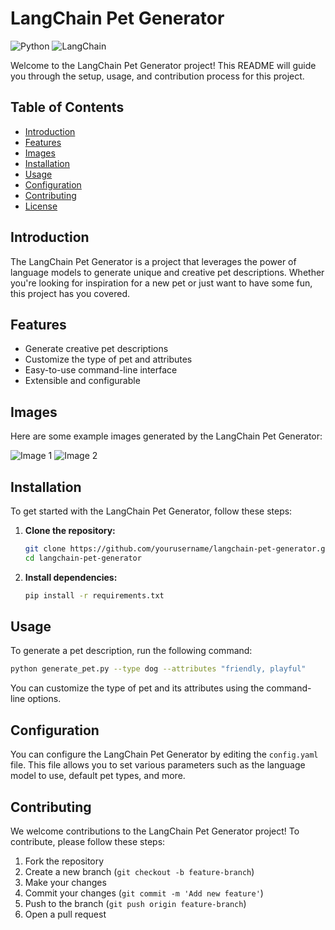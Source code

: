# LangChain Pet Generator

![Python](https://img.shields.io/badge/Python-3776AB?logo=python&logoColor=white) ![LangChain](https://img.shields.io/badge/LangChain-000000?logo=langchain&logoColor=white)

Welcome to the LangChain Pet Generator project! This README will guide you through the setup, usage, and contribution process for this project.

## Table of Contents

- [Introduction](#introduction)
- [Features](#features)
- [Images](#images)
- [Installation](#installation)
- [Usage](#usage)
- [Configuration](#configuration)
- [Contributing](#contributing)
- [License](#license)

## Introduction

The LangChain Pet Generator is a project that leverages the power of language models to generate unique and creative pet descriptions. Whether you're looking for inspiration for a new pet or just want to have some fun, this project has you covered.

## Features

- Generate creative pet descriptions
- Customize the type of pet and attributes
- Easy-to-use command-line interface
- Extensible and configurable

## Images

Here are some example images generated by the LangChain Pet Generator:

![Image 1](images/image1.png)
![Image 2](images/image2.png)

## Installation

To get started with the LangChain Pet Generator, follow these steps:

1. **Clone the repository:**
    ```bash
    git clone https://github.com/yourusername/langchain-pet-generator.git
    cd langchain-pet-generator
    ```

2. **Install dependencies:**
    ```bash
    pip install -r requirements.txt
    ```

## Usage

To generate a pet description, run the following command:

```bash
python generate_pet.py --type dog --attributes "friendly, playful"
```

You can customize the type of pet and its attributes using the command-line options.

## Configuration

You can configure the LangChain Pet Generator by editing the `config.yaml` file. This file allows you to set various parameters such as the language model to use, default pet types, and more.

## Contributing

We welcome contributions to the LangChain Pet Generator project! To contribute, please follow these steps:

1. Fork the repository
2. Create a new branch (`git checkout -b feature-branch`)
3. Make your changes
4. Commit your changes (`git commit -m 'Add new feature'`)
5. Push to the branch (`git push origin feature-branch`)
6. Open a pull request

